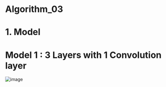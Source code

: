# Algorithm_03

# 1. Model
# Model 1 : 3 Layers with 1 Convolution layer
![image](https://user-images.githubusercontent.com/54806994/173405367-7c2ed4ec-6f36-47d9-b717-98a348f61e21.png)
